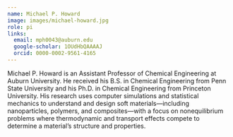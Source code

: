 ```yaml
---
name: Michael P. Howard
image: images/michael-howard.jpg
role: pi
links:
  email: mph0043@auburn.edu
  google-scholar: 1OUdHbQAAAAJ
  orcid: 0000-0002-9561-4165
---
```


Michael P. Howard is an Assistant Professor of Chemical Engineering at Auburn
University. He received his B.S. in Chemical Engineering from Penn State
University and his Ph.D. in Chemical Engineering from Princeton University. His
research uses computer simulations and statistical mechanics to understand and
design soft materials—including nanoparticles, polymers, and composites—with a
focus on nonequilibrium problems where thermodynamic and transport effects
compete to determine a material’s structure and properties.
